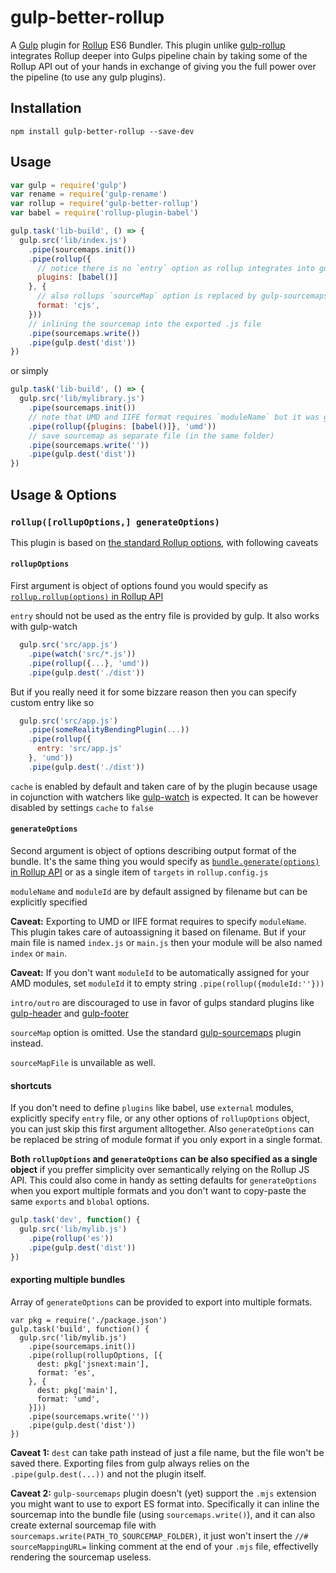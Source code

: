 # gulp-better-rollup 

A [Gulp](https://www.npmjs.com/package/gulp) plugin for [Rollup](https://www.npmjs.com/package/rollup) ES6 Bundler. This plugin unlike [gulp-rollup](https://www.npmjs.com/package/gulp-rollup) integrates Rollup deeper into Gulps pipeline chain by taking some of the Rollup API out of your hands in exchange of giving you the full power over the pipeline (to use any gulp plugins).

## Installation

```
npm install gulp-better-rollup --save-dev
```

## Usage

``` js
var gulp = require('gulp')
var rename = require('gulp-rename')
var rollup = require('gulp-better-rollup')
var babel = require('rollup-plugin-babel')

gulp.task('lib-build', () => {
  gulp.src('lib/index.js')
    .pipe(sourcemaps.init())
    .pipe(rollup({
      // notice there is no `entry` option as rollup integrates into gulp pipeline
      plugins: [babel()]
    }, {
      // also rollups `sourceMap` option is replaced by gulp-sourcemaps plugin
      format: 'cjs',
    }))
    // inlining the sourcemap into the exported .js file
    .pipe(sourcemaps.write())
    .pipe(gulp.dest('dist'))
})
```

or simply

``` js
gulp.task('lib-build', () => {
  gulp.src('lib/mylibrary.js')
    .pipe(sourcemaps.init())
    // note that UMD and IIFE format requires `moduleName` but it was guessed based on source file `mylibrary.js`
    .pipe(rollup({plugins: [babel()]}, 'umd'))
    // save sourcemap as separate file (in the same folder)
    .pipe(sourcemaps.write(''))
    .pipe(gulp.dest('dist'))
})
```

## Usage & Options

### `rollup([rollupOptions,] generateOptions)`

This plugin is based on [the standard Rollup options](https://github.com/rollup/rollup/wiki/JavaScript-API), with following caveats

#### `rollupOptions`
First argument is object of options found you would specify as [`rollup.rollup(options)` in Rollup API](https://github.com/rollup/rollup/wiki/JavaScript-API#rolluprollup-options-)

`entry` should not be used as the entry file is provided by gulp. It also works with gulp-watch

``` js
  gulp.src('src/app.js')
    .pipe(watch('src/*.js'))
    .pipe(rollup({...}, 'umd'))
    .pipe(gulp.dest('./dist'))
```

But if you really need it for some bizzare reason then you can specify custom entry like so

``` js
  gulp.src('src/app.js')
    .pipe(someRealityBendingPlugin(...))
    .pipe(rollup({
      entry: 'src/app.js'
    }, 'umd'))
    .pipe(gulp.dest('./dist'))
```

`cache` is enabled by default and taken care of by the plugin because usage in cojunction with watchers like [gulp-watch](https://www.npmjs.com/package/gulp-watch) is expected. It can be however disabled by settings `cache` to `false`

#### `generateOptions`

Second argument is object of options describing output format of the bundle. It's the same thing you would specify as [`bundle.generate(options)` in Rollup API](https://github.com/rollup/rollup/wiki/JavaScript-API#bundlegenerate-options-) or as a single item of  `targets` in `rollup.config.js`

`moduleName` and `moduleId` are by default assigned by filename but can be explicitly specified

**Caveat:** Exporting to UMD or IIFE format requires to specify `moduleName`. This plugin takes care of autoassigning it based on filename. But if your main file is named `index.js` or `main.js` then your module will be also named `index` or `main`.

**Caveat:** If you don't want `moduleId` to be automatically assigned for your AMD modules, set `moduleId` it to empty string `.pipe(rollup({moduleId:''}))`

`intro/outro` are discouraged to use in favor of gulps standard plugins like [gulp-header](https://www.npmjs.com/package/gulp-header) and [gulp-footer](https://www.npmjs.com/package/gulp-footer)

`sourceMap` option is omitted. Use the standard [gulp-sourcemaps](https://www.npmjs.com/package/gulp-sourcemaps) plugin instead.

`sourceMapFile` is unvailable as well.

#### shortcuts

If you don't need to define `plugins` like babel, use `external` modules, explicitly specify `entry` file, or any other options of `rollupOptions` object, you can just skip this first argument alltogether. Also `generateOptions` can be replaced be string of module format if you only export in a single format.

**Both `rollupOptions` and `generateOptions` can be also specified as a single object** if you preffer simplicity over semantically relying on the Rollup JS API. This could also come in handy as setting defaults for `generateOptions` when you export multiple formats and you don't want to copy-paste the same `exports` and `blobal` options.

``` js
gulp.task('dev', function() {
  gulp.src('lib/mylib.js')
    .pipe(rollup('es'))
    .pipe(gulp.dest('dist'))
})
```

#### exporting multiple bundles

Array of `generateOptions` can be provided to export into multiple formats.

```
var pkg = require('./package.json')
gulp.task('build', function() {
  gulp.src('lib/mylib.js')
    .pipe(sourcemaps.init())
    .pipe(rollup(rollupOptions, [{
      dest: pkg['jsnext:main'],
      format: 'es',
    }, {
      dest: pkg['main'],
      format: 'umd',
    }]))
    .pipe(sourcemaps.write(''))
    .pipe(gulp.dest('dist'))
})
```

**Caveat 1:** `dest` can take path instead of just a file name, but the file won't be saved there. Exporting files from gulp always relies on the `.pipe(gulp.dest(...))` and not the plugin itself.

**Caveat 2:** `gulp-sourcemaps` plugin doesn't (yet) support the `.mjs` extension you might want to use to export ES format into. Specifically it can inline the sourcemap into the bundle file (using `sourcemaps.write()`), and it can also create external sourcemap file with `sourcemaps.write(PATH_TO_SOURCEMAP_FOLDER)`, it just won't insert the `//# sourceMappingURL=` linking comment at the end of your `.mjs` file, effectivelly rendering the sourcemap useless. 

